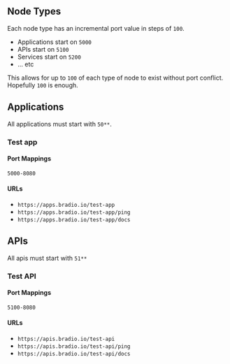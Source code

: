 ## Node Types

Each node type has an incremental port value in steps of `100`.

- Applications start on `5000`
- APIs start on `5100`
- Services start on `5200`
- ... etc

This allows for up to `100` of each type of node to exist without port conflict. Hopefully `100` is enough.

## Applications

All applications must start with `50**`. 

### Test app

#### Port Mappings

`5000-8080`

#### URLs

- `https://apps.bradio.io/test-app`
- `https://apps.bradio.io/test-app/ping`
- `https://apps.bradio.io/test-app/docs`

## APIs

All apis must start with `51**`

### Test API

#### Port Mappings

`5100-8080`

#### URLs

- `https://apis.bradio.io/test-api`
- `https://apis.bradio.io/test-api/ping`
- `https://apis.bradio.io/test-api/docs`

